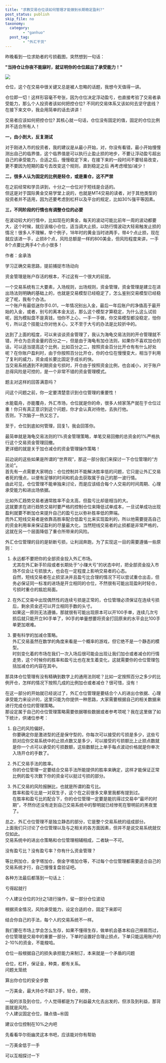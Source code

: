 ```yaml
---
title: "求教交易仓位该如何管理才能做到长期稳定盈利?"
post_status: publish
skip_file: no
taxonomy:
  category:
        - "ganhuo"
  post_tag:
        - "外汇干货"
---
```


昨晚看到一位求助者的亏损截图，突然想到一句话：

**"当持仓让你夜不能寐时，就证明你的仓位超出了承受能力！"**

![](https://img.dgrhw.net/upload/images/0/huihu/2020/09/08/180322582.jpg)

​仓位，这个在交易中很关键又总是被人忽略的话题，我想今天值得一讲。

​仓位即一切！这样形容毫不夸张，因为仓位决定浮动盈亏，也直接考验了交易者承受能力，那么个人投资者该如何把控仓位? 不同的交易体系又该如何去坚守底线？在接下来文中，我会用简单的话去讲讲！

​交易者应该如何把控仓位? 其核心就一句话，仓位没有固定的值，固定的仓位比例并不适合所有人！

**一，由小到大，反复测试**

​对于刚进入市的投资者，我的建议是从最小开始，对，你没有看错，最小开始慢慢测出自己的临界值，这个临界值是可以执行止盈止损的地步，不要让浮动盈亏超出自己的承受能力，合适之后，慢慢稳定下来，在接下来的一段时间不要轻易改变，更不要因为短期的盈亏去改变这个规则，直到稳定之后 再考虑增加/减少！

**二，很多人认为固定的比例是轻仓，或是重仓，这不严禁**

​在之前经常和学员讲到，十分之一仓位对于短线是合适的。  
但这是对于国际黄金交易学堂上说的，也就是MT4交易的读者，对于其他类型的投资者并不适用，因为还要考虑到杠杆以及平台的规定，比如30%强平等因素。

**三，不同阶段的行情也有调整仓位的必要**

​​在波动较大的行情中，比如现在的黄金，每天的波动可能比前年一周的波动都要大，这个时候，就应该缩小仓位，适当调大止损，以防行情波动大轻易触发止损的情况！很多人不理解，举个例子，18年时的黄金当时进两手，带4个点止损，现在就应该进一手，止损8个点，风险总额是一样的800美金，但风险程度来讲，一手8个点要比两手4个点小很多！

作者：金承浩

学习正确交易思路，提前捕捉市场动向

资金管理是账户存活的根本，不过这有一个很大的前提。

一个交易系统有三大要素，入场规则，出场规则，资金管理，资金管理是建立在进出场法则明确的基础上的，也就是交易模型已经稳定了，怎么鉴别交易模型已经稳定了呢，我有个办法。  
一个账户有最低迷你手0.01，一年情况别出入金，最后一年后账户的净值高于最开始的入金，或者，别亏的离本金太远，那么这个模型才算稳定，为什么这么试验呢，因为模拟盘不是真钱，怕你不上心，一手一手做，你交易模型都没稳定，怕你亏，所以这个技能让你对他关心，又不至于大亏的办法是比较折中的。

达到了上面的程度，可以来谈谈资金管理了，我认为海龟交易法则的开仓管理就不错，开仓为总资金量的百分之一，但是由于海龟有加仓法则，如果你不喜欢加仓的话，可以适当提高这个比例，比如百分之二，按照资金百分比开仓有有什么好处呢？在你账户盈利时，由于你按照百分比开仓，你的仓位在慢慢变大，相当于利用了复利的威力，资金成长要比固定手成长的快。  
当交易系统遇到不利期资金亏损时，开仓由于按照资金比例，也会减小，对于账户总得风险是可控的，是一个非常不错的资金管理模式。

题主对这样的回答满意吗？

问这个问题之前，你一定要清楚意识到仓位管理的重要性！

水能载舟，亦能覆舟，外汇市场，仓位就是你的命，很多人倾家荡产就在于仓位过重！你只有真正意识到这个问题，你才会认真对待他，去执行他。  
否则，下次脑子一热又忘了。

至于，仓位到底如何管理，回复1，我会回答你。

最简单就是海龟交易法则的1%资金管理策略，单笔交易回撤的总资金的1%严格执行这个交易资金管理回撤。  
更详细的就是关于加仓减仓的资金管理操作策略！

前边说的这些如果是所谓的“世界观”，那这一部分我们来探讨一下仓位管理的“方法论”。  
首先有一点需要大家明白：仓位控制并不能解决胜率低的问题，它只是让外汇交易者死的慢点，以便有足够的时间和机会去获取属于自己的那一波行情。  
由此可见，仓位管理不能单独来讨论，而是应该结合每个人交易的时间周期、心理承受能力和进出场依据。

比如外汇趋势交易者通常胜率不会太高，但盈亏比却是相当的大。  
这就要求在进行趋势交易时要严格的控制仓位来降低试单成本，一旦试单成功出现盈利就要不断加仓来提升自己的盈亏比以弥补胜率低的弊端。  
而外汇短线交易者是依靠高胜率配合低盈亏比来实现盈利的，所以他需要提高自己的资金利用率来保证盈利的尽量最大化，当然短线交易者的止损都是非常严格的，这就在另一个层面降低了重仓所带来的风险。

外汇仓位管理的目的是斩断亏损，让利润奔跑，为了实现这一目的需要遵循一些原则：

1. 永远都不要把你的全部资金投入外汇市场。  
    尤其在外汇新手阶段或者长期处于“小赚大亏”的状态中时，把全部资金投入市场不仅会让亏损放大，也会在一定程度上影响交易者的心态。  
    自然，短线交易者在止损坚决并且盈亏比合理的情况下可以尝试重仓出击，但务必保证同一标准的进场是开立相同的仓位，不然很有可能出现盈利时轻仓，亏损时重仓的尴尬局面。
    
2. 在外汇交易中出现偶然性的连续亏损是正常的，仓位管理必须保证在连续亏损后，剩余资金还可以开立相同手数的头寸。  
    如果这一原则无法遵循，那就很有可能出现原本可以开100手单，连续几次亏损后就只能开立90手单了，90手的单量想要将资金打回原来的水平会比100手单更加艰难。
    
3. 要有科学的加减仓策略。  
    外汇交易虽然在数学的角度来看是一个概率的游戏，但它绝不是一个静态的模型。  
    时刻变化着的市场在我们一次入场后很可能会出现让我们加仓或者减仓的行情走势，这个时候你的胜率和盈亏比也在发生着变化，这就需要你的仓位管理包括加减仓的内容在其中。
    

那具体仓位管理有没有精确到数字上的通用法则呢？比如一定按照百分之多少的比例开仓，怎样的情况下按照几成的比例加仓或者减仓？很可惜，没有！

在这一部分的开始就已经说过了，外汇仓位管理是要结合个人的进出仓依据、心理承受能力来设计的，这里只能为你提供一种思路，大家需要根据自己的相关数据来进行完成仓位的管理策略。  
那设定属于自己的仓位管理策略需要依据哪些数据或者参考项呢？我在这里做了如下统计，供诸位参考：

1. 自己的风险偏好。  
    你要确定你是激进型的还是保守型的，你每次可以接受的亏损是多少，这些亏损对应你交易系统中的止损点数又是多少，可以接受的亏损额比上止损点数就是你一个点可以承受的亏损数额，这些数额比上单手每点波动价格就是你单次入场开仓的手数了。
    
2. 外汇交易手法的胜率。  
    你的仓位管理一定要结合交易手法所能提供的胜率来确定，这样才能保证正常比例的盈亏次数下你的资金可以挺过亏损的部分。
    
3. 外汇交易的风险报酬比，也就是所谓的盈亏比。  
    胜率和盈亏比是一对双生子，这个在之前很多文章里我都有提到过。  
    在胜率和盈亏比的配合下，你的仓位管理一定要是能抗得过交易中“最坏的时期”，不然你还没有走到自己交易系统中的黎明就已经惨死在黎明前的黑夜里了。
    

总之，外汇仓位管理不是独立静态的部分，它是整个交易系统的组成部分。  
上面我们只讨论了仓位管理以及与之相关的各方面因素，但并不是说交易系统就仅仅如此。  
交易系统中的进出仓策略和仓位管理相辅相成，二者缺一不可。

没有盈亏比？没有盈亏率？你有什么资金管理？

等比例加仓，金字塔加仓，倒金字塔加仓等，不过每个仓位管理都需要适合自己的交易系统才行，自己慢慢复盘验证吧。

各种方法最后都落到一句话上：

亏得起就行

个人建议仓位的3分之1进行操作，留一部分仓位波动

根据资金情况，风险承受能力，设定合适的仓，固定下来即可

结合你自己的手法，每个人的交易系统不一样。

我们要在市场上学会怎么生存，如果不懂得生存，做单机会基本和自己擦肩而过，仓位管理是交易中的重要一部分，下单时设置好合理止损点，下单只能运用账户的2-10%的资金，不能梭哈。

仓位一般根据自己的损失承担能力来制订，本来就是一个矛盾的问题

仓位，杠杆，保证金，种类，都有关系。  
问题太笼统

算出你仓位的安全步数

一万美金，最大持仓不超1.2手，轻仓，顺势，

一般的涉及到仓位，个人觉得都是为了利益最大化去出发的，但涉及到利益，那背面就是风险。  
个人建议固定仓位，赚点值~㊗️固

建议仓位控制在10%之内吧

先看看华尔街幽灵这本书吧，应该能对你有帮助

一万美金低于一手

可以互相探讨一下
